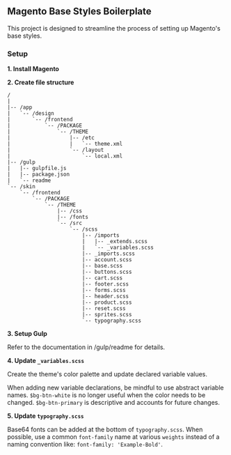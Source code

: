 ## Magento Base Styles Boilerplate

This project is designed to streamline the process of setting up Magento's base styles. 

### Setup

**1. Install Magento**

**2. Create file structure**

```
/
|
|-- /app
|   `-- /design
|       `-- /frontend
|           `-- /PACKAGE
|               `-- /THEME
|                   |-- /etc
|                   |   `-- theme.xml
|                   `-- /layout
|                       `-- local.xml
|-- /gulp
|   |-- gulpfile.js
|   |-- package.json
|   `-- readme
`-- /skin
    `-- /frontend
        `-- /PACKAGE
            `-- /THEME
                |-- /css
                |-- /fonts
                `-- /src
                    `-- /scss
                        |-- /imports
                        |   |-- _extends.scss
                        |   `-- _variables.scss
                        |-- _imports.scss
                        |-- account.scss
                        |-- base.scss
                        |-- buttons.scss
                        |-- cart.scss
                        |-- footer.scss
                        |-- forms.scss
                        |-- header.scss
                        |-- product.scss
                        |-- reset.scss
                        |-- sprites.scss
                        `-- typography.scss
```

**3. Setup Gulp**

Refer to the documentation in /gulp/readme for details.

**4. Update `_variables.scss`**

Create the theme's color palette and update declared variable values. 

When adding new variable declarations, be mindful to use abstract variable names. `$bg-btn-white` is no longer useful when the color needs to be changed. `$bg-btn-primary` is descriptive and accounts for future changes. 

**5. Update `typography.scss`**

Base64 fonts can be added at the bottom of `typography.scss`. When possible, use a common `font-family` name at various `weights` instead of a naming convention like: `font-family: 'Example-Bold'`. 

